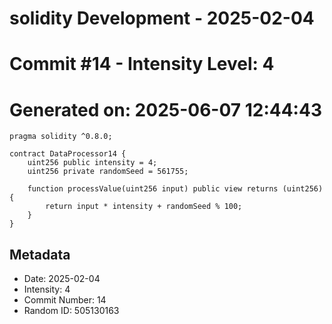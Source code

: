 ﻿# solidity Development - 2025-02-04
# Commit #14 - Intensity Level: 4
# Generated on: 2025-06-07 12:44:43
```solidity
pragma solidity ^0.8.0;

contract DataProcessor14 {
    uint256 public intensity = 4;
    uint256 private randomSeed = 561755;

    function processValue(uint256 input) public view returns (uint256) {
        return input * intensity + randomSeed % 100;
    }
}
```
## Metadata
- Date: 2025-02-04
- Intensity: 4
- Commit Number: 14
- Random ID: 505130163
